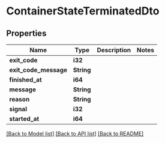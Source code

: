 # ContainerStateTerminatedDto

## Properties

Name | Type | Description | Notes
------------ | ------------- | ------------- | -------------
**exit_code** | **i32** |  | 
**exit_code_message** | **String** |  | 
**finished_at** | **i64** |  | 
**message** | **String** |  | 
**reason** | **String** |  | 
**signal** | **i32** |  | 
**started_at** | **i64** |  | 

[[Back to Model list]](../README.md#documentation-for-models) [[Back to API list]](../README.md#documentation-for-api-endpoints) [[Back to README]](../README.md)


